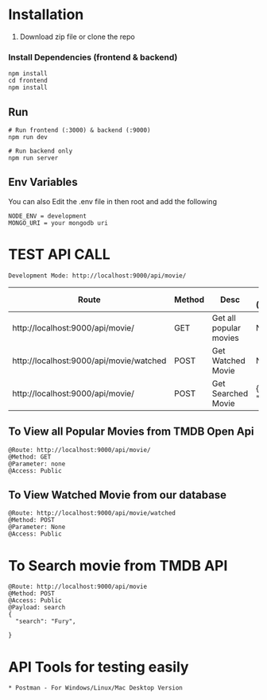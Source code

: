 # Installation 

1. Download zip file or clone the repo

### Install Dependencies (frontend & backend)

```
npm install
cd frontend
npm install
```

## Run
    # Run frontend (:3000) & backend (:9000)
    npm run dev

    # Run backend only
    npm run server



## Env Variables
You can also Edit the .env file in then root and add the following
```
NODE_ENV = development
MONGO_URI = your mongodb uri

```


# TEST API CALL
```
Development Mode: http://localhost:9000/api/movie/

```

| Route                            | Method | Desc                                 | Field (required)
| -----------                      | ------ |-----                                 |------
| http://localhost:9000/api/movie/  | GET    | Get all popular movies                        |None
| http://localhost:9000/api/movie/watched | POST    | Get Watched Movie                      |None
| http://localhost:9000/api/movie/  | POST   | Get Searched Movie                  | {search: "fury" }




## To View all Popular Movies from TMDB Open Api
    @Route: http://localhost:9000/api/movie/
    @Method: GET
    @Parameter: none 
    @Access: Public


## To View Watched Movie from our database
    @Route: http://localhost:9000/api/movie/watched
    @Method: POST
    @Parameter: None
    @Access: Public

# To Search movie from TMDB API 
```
@Route: http://localhost:9000/api/movie
@Method: POST
@Access: Public
@Payload: search
{
  "search": "Fury",
  
}
```

# API Tools for testing easily
    * Postman - For Windows/Linux/Mac Desktop Version



